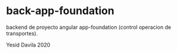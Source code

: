 # back-app-foundation
backend de proyecto angular app-foundation (control operacion de transportes).

Yesid Davila 2020
